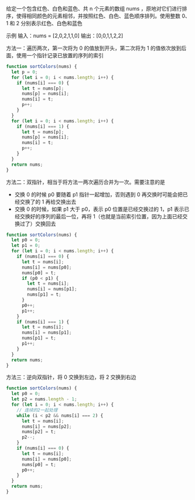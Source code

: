 给定一个包含红色、白色和蓝色、共 n 个元素的数组 nums ，原地对它们进行排序，使得相同颜色的元素相邻，并按照红色、白色、蓝色顺序排列。使用整数 0、 1 和 2 分别表示红色、白色和蓝色

示例
输入：nums = [2,0,2,1,1,0]
输出：[0,0,1,1,2,2]

方法一：遍历两次，第一次将为 0 的值放到开头，第二次将为 1 的值依次放到后面，使用一个指针记录已放置的序列的索引

```js
function sortColors(nums) {
  let p = 0;
  for (let i = 0; i < nums.length; i++) {
    if (nums[i] === 0) {
      let t = nums[p];
      nums[p] = nums[i];
      nums[i] = t;
      p++;
    }
  }
  for (let i = 0; i < nums.length; i++) {
    if (nums[i] === 1) {
      let t = nums[p];
      nums[p] = nums[i];
      nums[i] = t;
      p++;
    }
  }
  return nums;
}
```

方法二：双指针，相当于将方法一两次遍历合并为一次。需要注意的是

- 交换 0 的时候 p0 要随着 p1 指针一起增加，否则遇到 0 再交换时可能会把已经交换了的 1 再给交换出去
- 交换 0 的时候，如果 p1 大于 p0，表示 p0 位置是已经交换过的 1，p1 表示已经交换好的序列的最后一位，再将 1（也就是当前索引位置，因为上面已经交换过了）交换回去

```js
function sortColors(nums) {
  let p0 = 0;
  let p1 = 0;
  for (let i = 0; i < nums.length; i++) {
    if (nums[i] === 0) {
      let t = nums[i];
      nums[i] = nums[p0];
      nums[p0] = t;
      if (p0 < p1) {
        let t = nums[i];
        nums[i] = nums[p1];
        nums[p1] = t;
      }
      p0++;
      p1++;
    }
    if (nums[i] === 1) {
      let t = nums[i];
      nums[i] = nums[p1];
      nums[p1] = t;
      p1++;
    }
  }
  return nums;
}
```

方法三：逆向双指针，将 0 交换到左边，将 2 交换到右边

```js
function sortColors(nums) {
  let p0 = 0;
  let p2 = nums.length - 1;
  for (let i = 0; i < nums.length; i++) {
    // 连续的2一起处理
    while (i < p2 && nums[i] === 2) {
      let t = nums[i];
      nums[i] = nums[p2];
      nums[p2] = t;
      p2--;
    }
    if (nums[i] === 0) {
      let t = nums[i];
      nums[i] = nums[p0];
      nums[p0] = t;
      p0++;
    }
  }
  return nums;
}
```
